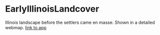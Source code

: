 # EarlyIllinoisLandcover
Illinois landscape before the settlers came en masse. Shown in a detailed webmap. 
[link to app](https://underjollyroger.github.io/EarlyIllinoisLandcover/#9/41.5764/-88.0609)
